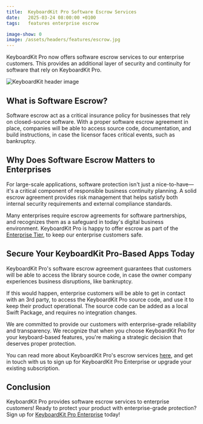 ```yaml
---
title:  KeyboardKit Pro Software Escrow Services
date:   2025-03-24 08:00:00 +0100
tags:   features enterprise escrow

image-show: 0
image: /assets/headers/features/escrow.jpg
---
```


KeyboardKit Pro now offers software escrow services to our enterprise customers. This provides an additional layer of security and continuity for software that rely on KeyboardKit Pro.

![KeyboardKit header image]({{page.image}})


## What is Software Escrow?

Software escrow act as a critical insurance policy for businesses that rely on closed-source software. With a proper software escrow agreement in place, companies will be able to access source code, documentation, and build instructions, in case the licensor faces critical events, such as bankruptcy.


## Why Does Software Escrow Matters to Enterprises

For large-scale applications, software protection isn't just a nice-to-have—it's a critical component of responsible business continuity planning. A solid escrow agreement provides risk management that helps satisfy both internal security requirements and external compliance standards. 

Many enterprises require escrow agreements for software partnerships, and recognizes them as a safeguard in today's digital business environment. KeyboardKit Pro is happy to offer escrow as part of the [Enterprise Tier](/pro), to keep our enterprise customers safe.


## Secure Your KeyboardKit Pro-Based Apps Today

KeyboardKit Pro's software escrow agreement guarantees that customers will be able to access the library source code, in case the owner company experiences business disruptions, like bankruptcy.

If this would happen, enterprise customers will be able to get in contact with an 3rd party, to access the KeyboardKit Pro source code, and use it to keep their product operational. The source code can be added as a local Swift Package, and requires no integration changes.

We are committed to provide our customers with enterprise-grade reliability and transparency. We recognize that when you choose KeyboardKit Pro for your keyboard-based features, you're making a strategic decision that deserves proper protection.

You can read more about KeyboardKit Pro's escrow services [here](/features/escrow), and get in touch with us to sign up for KeyboardKit Pro Enterprise or upgrade your existing subscription.


## Conclusion

KeyboardKit Pro provides software escrow services to enterprise customers! Ready to protect your product with enterprise-grade protection? Sign up for [KeyboardKit Pro Enterprise](/pro) today!

